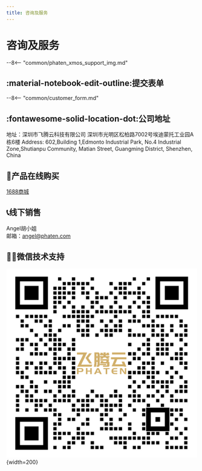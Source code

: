 ```yaml
---
title: 咨询及服务
---
```



# 咨询及服务

--8<-- "common/phaten_xmos_support_img.md"

## :material-notebook-edit-outline:提交表单

--8<-- "common/customer_form.md"

## :fontawesome-solid-location-dot:公司地址
地址：深圳市飞腾云科技有限公司 深圳市光明区松柏路7002号埃迪蒙托工业园A栋6楼
Address: 602,Building 1,Edmonto Industrial Park, No.4 Industrial Zone,Shutianpu Community, Matian Street, Guangming District, Shenzhen, China


## :shopping_cart:产品在线购买
[1688商城](https://ftytec.1688.com/)

## :telephone_receiver:线下销售
Angel胡小姐<br>
邮箱：angel@phaten.com

## :technologist:微信技术支持
![飞腾云IOT微信技术支持群](/assets/images/illustrations/weicha_group_qr.png "飞腾云IOT微信技术支持群"){width=200}



